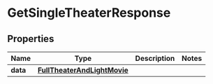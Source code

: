# GetSingleTheaterResponse

## Properties

| Name     | Type                                                        | Description | Notes |
| -------- | ----------------------------------------------------------- | ----------- | ----- |
| **data** | [**FullTheaterAndLightMovie**](FullTheaterAndLightMovie.md) |             |
